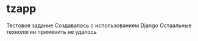 # tzapp
Тестовое задание
Создавалось с использованием Django
Остаальные технологии применить не удалось
